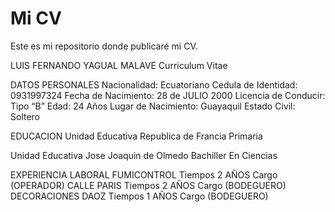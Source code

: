 # Mi CV
Este es mi repositorio donde publicaré mi CV.

LUIS FERNANDO YAGUAL MALAVE
Curriculum Vitae

DATOS PERSONALES
Nacionalidad: Ecuatoriano
Cedula de Identidad: 0931997324
Fecha de Nacimiento: 
28 de JULIO 2000
Licencia de Conducir: Tipo “B”
Edad: 24 Años
Lugar de Nacimiento: 
Guayaquil 
Estado Civil: Soltero

EDUCACION
Unidad Educativa Republica de Francia
Primaria

Unidad Educativa Jose Joaquin de Olmedo
Bachiller En Ciencias

EXPERIENCIA LABORAL
FUMICONTROL Tiempos 2 AÑOS Cargo (OPERADOR) 
CALLE PARIS Tiempos 2 AÑOS Cargo (BODEGUERO) 
DECORACIONES DAOZ Tiempos 1 AÑOS Cargo (BODEGUERO) 
